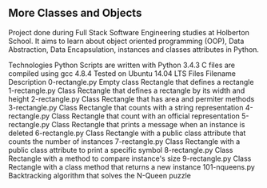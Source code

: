 <h2>More Classes and Objects</h2>
Project done during Full Stack Software Engineering studies at Holberton School. It aims to learn about object oriented programming (OOP), Data Abstraction, Data Encapsulation, instances and classes attributes in Python.

Technologies
Python Scripts are written with Python 3.4.3
C files are compiled using gcc 4.8.4
Tested on Ubuntu 14.04 LTS
Files
Filename	Description
0-rectangle.py	Empty class Rectangle that defines a rectangle
1-rectangle.py	Class Rectangle that defines a rectangle by its width and height
2-rectangle.py	Class Rectangle that has area and permiter methods
3-rectangle.py	Class Rectangle that counts with a string representation
4-rectangle.py	Class Rectangle that count with an official representation
5-rectangle.py	Class Rectangle that prints a message when an instance is deleted
6-rectangle.py	Class Rectangle with a public class attribute that counts the number of instances
7-rectangle.py	Class Rectangle with a public class attribute to print a specific symbol
8-rectangle.py	Class Rectangle with a method to compare instance's size
9-rectangle.py	Class Rectangle with a class method that returns a new instance
101-nqueens.py	Backtracking algorithm that solves the N-Queen puzzle
